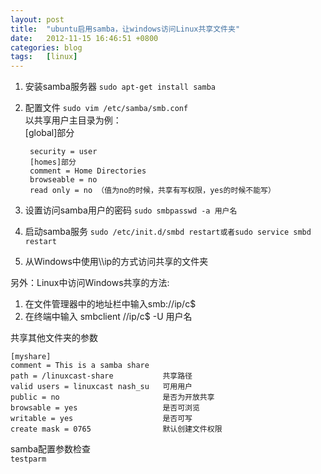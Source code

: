 ```yaml
---
layout: post
title:  "ubuntu启用samba，让windows访问Linux共享文件夹"
date:   2012-11-15 16:46:51 +0800
categories: blog
tags:   [linux]
---
```

1. 安装samba服务器
        `sudo apt-get install samba`
2. 配置文件
    `sudo vim /etc/samba/smb.conf`                  
    以共享用户主目录为例：                 
    [global]部分
    
        security = user
        [homes]部分
        comment = Home Directories
        browseable = no
        read only = no （值为no的时候，共享有写权限，yes的时候不能写）

3. 设置访问samba用户的密码
    `sudo smbpasswd -a 用户名`
4. 启动samba服务
    `sudo /etc/init.d/smbd restart或者sudo service smbd restart`
5. 从Windows中使用\\\\ip的方式访问共享的文件夹

另外：Linux中访问Windows共享的方法:    
        
1. 在文件管理器中的地址栏中输入smb://ip/c$
2. 在终端中输入 smbclient //ip/c$ -U 用户名

共享其他文件夹的参数      
    
    [myshare]
    comment = This is a samba share
    path = /linuxcast-share           共享路径
    valid users = linuxcast nash_su   可用用户
    public = no                       是否为开放共享 
    browsable = yes                   是否可浏览
    writable = yes                    是否可写
    create mask = 0765                默认创建文件权限

samba配置参数检查                 
`testparm`
